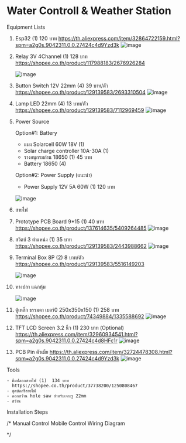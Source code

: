 # Water Controll & Weather Station

    

    


Equipment Lists
1. Esp32                  (1) 120 บาท
    https://th.aliexpress.com/item/32864722159.html?spm=a2g0s.9042311.0.0.27424c4d9Yzd3k
    ![image](https://user-images.githubusercontent.com/45023260/79830663-1bbc8f80-83d0-11ea-9492-b7a6209d60a1.png)
    
2. Relay 3V 4Channel      (1) 128 บาท
    https://shopee.co.th/product/117988183/2676926284
    
    ![image](https://user-images.githubusercontent.com/45023260/79830751-4870a700-83d0-11ea-98da-fbcd80382301.png)


3. Button Switch 12V 22mm     (4) 39 บาท/ตัว
    https://shopee.co.th/product/129139583/2693310504
    ![image](https://user-images.githubusercontent.com/45023260/79830847-7950dc00-83d0-11ea-9894-2c1c5df8d657.png)
    
    
4. Lamp LED 22mm           (4)  13 บาท/ตัว
    https://shopee.co.th/product/129139583/7112969459
    ![image](https://user-images.githubusercontent.com/45023260/79831042-da78af80-83d0-11ea-9a6b-fe69aa6c2906.png)


5. Power Source

    Option#1: Battery
      - แผง Solarcell 60W 18V   (1)
      - Solar charge controller 10A-30A (1)
      - รางอนุกรมถ่าน 18650     (1) 45 บาท
      - Battery 18650         (4)  
      
    Option#2: Power Supply (แนะนำ)
      - Power Supply 12V 5A 60W (1) 120 บาท
      
      ![image](https://user-images.githubusercontent.com/45023260/79831343-6f7ba880-83d1-11ea-9802-6daa3b336ba5.png)
      
        
6. สายไฟ
7. Prototype PCB ฺBoard 9*15 (1) 40 บาท
      https://shopee.co.th/product/137614635/5409264485
      ![image](https://user-images.githubusercontent.com/45023260/79831519-c5e8e700-83d1-11ea-9897-d8a24a397505.png)
      
8. สวิตซ์ 3 ตำแหน่ง (1) 35 บาท
      https://shopee.co.th/product/129139583/2443988662
      ![image](https://user-images.githubusercontent.com/45023260/79833916-604b2980-83d6-11ea-859b-001cc1fabf9a.png)
      
9. Terminal Box 8P (2) 8 บาท/ตัว
      https://shopee.co.th/product/129139583/5516149203
      
      ![image](https://user-images.githubusercontent.com/45023260/79834040-97213f80-83d6-11ea-8e26-13409fd62446.png)
      
10. หางปลา แฉกหุ้ม

      ![image](https://user-images.githubusercontent.com/45023260/79835604-2af40b00-83d9-11ea-899c-250e83e84650.png)
      
11. ตู้เหล็ก ธรรมดา เบอร์0 250x350x150  (1) 258 บาท
      https://shopee.co.th/product/74349884/1335588692
      ![image](https://user-images.githubusercontent.com/45023260/79835747-6bec1f80-83d9-11ea-89e6-18075669f41c.png)
      
12. TFT LCD Screen 3.2 นิ้ว (1) 230 บาท (Optional)
      https://th.aliexpress.com/item/32960934541.html?spm=a2g0s.9042311.0.0.27424c4d8HFc1r
      ![image](https://user-images.githubusercontent.com/45023260/79835814-8b834800-83d9-11ea-9e65-d23cb68b92e3.png)
      
13. PCB Pin ตัวเมีย
      https://th.aliexpress.com/item/32724478308.html?spm=a2g0s.9042311.0.0.27424c4d9Yzd3k
      ![image](https://user-images.githubusercontent.com/45023260/79547143-b578f980-80bd-11ea-8824-3844270ea216.png)
      
Tools

    - คีมปลอกสายไฟ (1)  134 บาท
      https://shopee.co.th/product/37738200/1250808467
    - ชุดบัดกรีสายไฟ
    - ดอกสว่่าน hole saw สำหรับเจาะรู 22mm
    - สว่าน
    

Installation Steps

/* Manual Control
Mobile Control
  Wiring Diagram
  
*/
